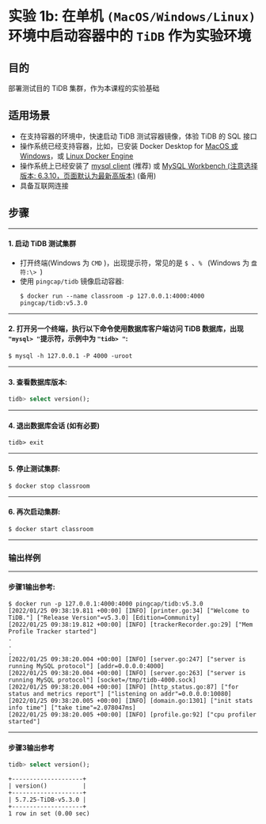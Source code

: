 # **实验 1b: 在单机 `(MacOS/Windows/Linux)` 环境中启动容器中的 `TiDB` 作为实验环境**

## **目的**
部署测试目的 TiDB 集群，作为本课程的实验基础

## **适用场景**
+ 在支持容器的环境中，快速启动 TiDB 测试容器镜像，体验 TiDB 的 SQL 接口
+ 操作系统已经支持容器，比如，已安装 Docker Desktop for [MacOS 或 Windows](https://www.docker.com/products/docker-desktop)，或 [Linux Docker Engine](https://hub.docker.com/search?offering=community&operating_system=linux&q=&type=edition)
+ 操作系统上已经安装了 [mysql client](https://cn.bing.com/search?q=MacOS+%26+Windows+mysql+client+安装) (推荐) 或 [MySQL Workbench (注意选择版本: 6.3.10，页面默认为最新高版本)](https://downloads.mysql.com/archives/workbench/) (备用)
+ 具备互联网连接

## **步骤**

****************************
#### 1. 启动 TiDB 测试集群
+ 打开终端(Windows 为 `CMD` )，出现提示符，常见的是 `$ `、`% ` (Windows 为 `盘符:\> `)
+ 使用 `pingcap/tidb` 镜像启动容器:
  ```
  $ docker run --name classroom -p 127.0.0.1:4000:4000 pingcap/tidb:v5.3.0 
  ```

****************************
#### 2. 打开另一个终端，执行以下命令使用数据库客户端访问 TiDB 数据库，出现 `"mysql> "`提示符，示例中为 `"tidb> "`:
```
$ mysql -h 127.0.0.1 -P 4000 -uroot
```

****************************
#### 3. 查看数据库版本:
```sql
tidb> select version();
```

****************************
#### 4. 退出数据库会话 (如有必要)
```
tidb> exit
```

****************************
#### 5. 停止测试集群:
```
$ docker stop classroom
```

****************************
#### 6. 再次启动集群:
```
$ docker start classroom
```

****************************
### 输出样例

****************************
#### 步骤1输出参考:
```
$ docker run -p 127.0.0.1:4000:4000 pingcap/tidb:v5.3.0
[2022/01/25 09:38:19.811 +00:00] [INFO] [printer.go:34] ["Welcome to TiDB."] ["Release Version"=v5.3.0] [Edition=Community]
[2022/01/25 09:38:19.812 +00:00] [INFO] [trackerRecorder.go:29] ["Mem Profile Tracker started"]
.
.
.
[2022/01/25 09:38:20.004 +00:00] [INFO] [server.go:247] ["server is running MySQL protocol"] [addr=0.0.0.0:4000]
[2022/01/25 09:38:20.004 +00:00] [INFO] [server.go:263] ["server is running MySQL protocol"] [socket=/tmp/tidb-4000.sock]
[2022/01/25 09:38:20.004 +00:00] [INFO] [http_status.go:87] ["for status and metrics report"] ["listening on addr"=0.0.0.0:10080]
[2022/01/25 09:38:20.005 +00:00] [INFO] [domain.go:1301] ["init stats info time"] ["take time"=2.078047ms]
[2022/01/25 09:38:20.005 +00:00] [INFO] [profile.go:92] ["cpu profiler started"]
```

****************************
#### 步骤3输出参考
```sql
tidb> select version();
```
```
+--------------------+
| version()          |
+--------------------+
| 5.7.25-TiDB-v5.3.0 |
+--------------------+
1 row in set (0.00 sec)
```